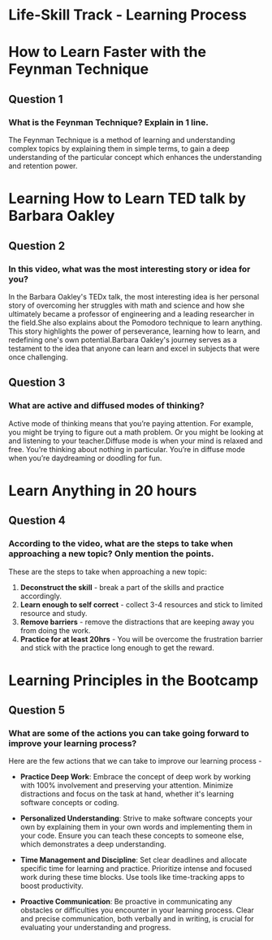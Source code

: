 # Life-Skill Track - Learning Process

# How to Learn Faster with the Feynman Technique
## Question 1
### What is the Feynman Technique? Explain in 1 line.

The Feynman Technique is a method of learning and understanding complex topics by explaining them in simple terms, to gain a deep understanding of the particular concept which enhances the understanding and retention power.

#  Learning How to Learn TED talk by Barbara Oakley
## Question 2
### In this video, what was the most interesting story or idea for you?
In the Barbara Oakley's TEDx talk, the most interesting idea is her personal story of overcoming her struggles with math and science and how she ultimately became a professor of engineering and a leading researcher in the field.She also explains about the Pomodoro technique to learn anything. This story highlights the power of perseverance, learning how to learn, and redefining one's own potential.Barbara Oakley's journey serves as a testament to the idea that anyone can learn and excel in subjects that were once challenging.


## Question 3
### What are active and diffused modes of thinking?
Active mode of thinking means that you’re paying attention. For example, you might be trying to figure out a math problem. Or you might be looking at and listening to your teacher.Diffuse mode is when your mind is relaxed and free. You’re thinking about nothing in particular. You’re in diffuse mode when you’re daydreaming or doodling for fun.


#  Learn Anything in 20 hours
## Question 4
### According to the video, what are the steps to take when approaching a new topic? Only mention the points.
These are the steps to take when approaching a new topic:

1. **Deconstruct the skill** - break a part of the skills and practice accordingly.
1. **Learn enough to self correct** - collect 3-4 resources and stick to limited resource and study.
1. **Remove barriers** - remove the distractions that are keeping away you from doing the work.
1. **Practice for at least 20hrs** - You will be overcome the frustration barrier and stick with the practice long enough to get the reward.


# Learning Principles in the Bootcamp
## Question 5
### What are some of the actions you can take going forward to improve your learning process?
Here are the few actions that we can take to improve our learning process - 
* **Practice Deep Work**: Embrace the concept of deep work by working with 100% involvement and preserving your attention. Minimize distractions and focus on the task at hand, whether it's learning software concepts or coding.

* **Personalized Understanding**: Strive to make software concepts your own by explaining them in your own words and implementing them in your code. Ensure you can teach these concepts to someone else, which demonstrates a deep understanding.

* **Time Management and Discipline**: Set clear deadlines and allocate specific time for learning and practice. Prioritize intense and focused work during these time blocks. Use tools like time-tracking apps to boost productivity.

* **Proactive Communication**: Be proactive in communicating any obstacles or difficulties you encounter in your learning process. Clear and precise communication, both verbally and in writing, is crucial for evaluating your understanding and progress.


